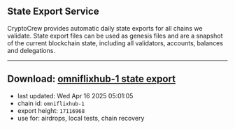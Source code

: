 ## State Export Service
CryptoCrew provides automatic daily state exports for all chains we validate. State export files can be used as genesis files and are a snapshot of the current blockchain state, including all validators, accounts, balances and delegations.

---
**Download: [omniflixhub-1 state export](https://dl-eu2.ccvalidators.com/SERVICE/omniflixhub/omniflixhub-1_export_17116968.json)**
---

- last updated: Wed Apr 16 2025 05:01:05
- chain id: `omniflixhub-1`
- export height: `17116968`
- use for: airdrops, local tests, chain recovery
